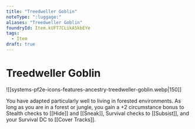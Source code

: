 ```yaml
---
title: "Treedweller Goblin"
noteType: ":luggage:"
aliases: "Treedweller Goblin"
foundryId: Item.kUFT7CLikA5kbEYe
tags:
  - Item
draft: true
---
```


# Treedweller Goblin
![[systems-pf2e-icons-features-ancestry-treedweller-goblin.webp|150]]

You have adapted particularly well to living in forested environments. As long as you are in a forest or jungle, you gain a +2 circumstance bonus to Stealth checks to [[Hide]] and [[Sneak]], Survival checks to [[Subsist]], and your Survival DC to [[Cover Tracks]].
